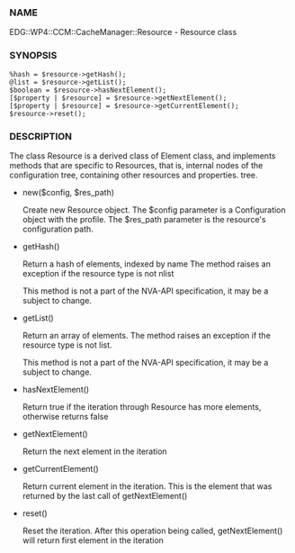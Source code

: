 
### NAME

EDG::WP4::CCM::CacheManager::Resource - Resource class

### SYNOPSIS

    %hash = $resource->getHash();
    @list = $resource->getList();
    $boolean = $resource->hasNextElement();
    [$property | $resource] = $resource->getNextElement();
    [$property | $resource] = $resource->getCurrentElement();
    $resource->reset();

### DESCRIPTION

The class Resource is a derived class of Element class, and implements
methods that are specific to Resources, that is, internal nodes of
the configuration tree, containing other resources and properties.
tree.

- new($config, $res\_path)

    Create new Resource object. The $config parameter is a Configuration
    object with the profile. The $res\_path parameter is the resource's
    configuration path.

- getHash()

    Return a hash of elements, indexed by name
    The method raises an exception if the resource type is not nlist

    This method is not a part of the NVA-API specification, it may be a
    subject to change.

- getList()

    Return an array of elements. The method raises an exception
    if the resource type is not list.

    This method is not a part of the NVA-API specification, it may be a
    subject to change.

- hasNextElement()

    Return true if the iteration through Resource has
    more elements, otherwise returns false

- getNextElement()

    Return the next element in the iteration

- getCurrentElement()

    Return current element in the iteration. This is the element
    that was returned by the last call of getNextElement()

- reset()

    Reset the iteration. After this operation being called,
    getNextElement() will return first element in the iteration
